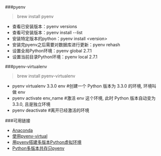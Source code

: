###pyenv
> brew install pyenv

- 查看已安装版本：pyenv versions
- 查看可安装版本：pyenv install --list
- 安装特定版本的python：pyenv install \<version\>
- 安装完pyenv之后需要对数据库进行更新：pyenv rehash
- 设置全局Python环境：pyenv global 2.7.1
- 设置当前目录Python环境：pyenv local 2.7.1

###pyenv-virtualenv
> brew install pyenv-virtualenv 

- pyenv virtualenv 3.3.0 env    #创建一个 Python 版本为 3.3.0 的环境, 环境叫做 env
- pyenv activate env_name       #激活 env 这个环境, 此时 Python 版本自动变为 3.3.0, 且是独立环境
- pyenv deactivate              #离开已经激活的环境

###可用链接
- [Anaconda](http://seisman.info/anaconda-scientific-python-distribution.html)
- [使用pyenv-virtual](http://ju.outofmemory.cn/entry/105367)
- [用pyenv搭建多版本Python虚拟环境](http://www.it165.net/pro/html/201405/13603.html)
- [Python多版本共存只pyenv](http://seisman.info/python-pyenv.html)
